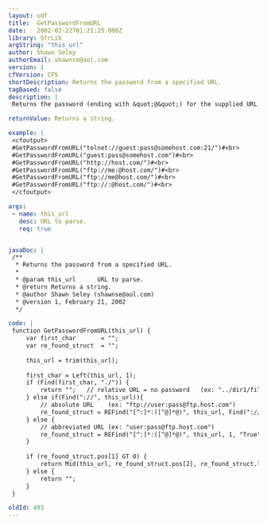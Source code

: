 ```yaml
---
layout: udf
title:  GetPasswordFromURL
date:   2002-02-22T01:21:25.000Z
library: StrLib
argString: "this_url"
author: Shawn Seley
authorEmail: shawnse@aol.com
version: 1
cfVersion: CF5
shortDescription: Returns the password from a specified URL.
tagBased: false
description: |
 Returns the password (ending with &quot;@&quot;) for the supplied URL. If no password is found, then returns an empty string. Works with any protocol that follows a &quot;username:password@&quot; syntax including ftp, telnet, and imap and others.

returnValue: Returns a string.

example: |
 <cfoutput>
 #GetPasswordFromURL("telnet://guest:pass@somehost.com:21/")#<br>
 #GetPasswordFromURL("guest:pass@somehost.com")#<br>
 #GetPasswordFromURL("http://host.com/")#<br>
 #GetPasswordFromURL("ftp://me:@host.com/")#<br>
 #GetPasswordFromURL("ftp://me@host.com/")#<br>
 #GetPasswordFromURL("ftp://:@host.com/")#<br>
 </cfoutput>

args:
 - name: this_url
   desc: URL to parse.
   req: true


javaDoc: |
 /**
  * Returns the password from a specified URL.
  * 
  * @param this_url      URL to parse. 
  * @return Returns a string. 
  * @author Shawn Seley (shawnse@aol.com) 
  * @version 1, February 21, 2002 
  */

code: |
 function GetPasswordFromURL(this_url) {
     var first_char       = "";
     var re_found_struct  = "";
     
     this_url = trim(this_url);
     
     first_char = Left(this_url, 1);
     if (Find(first_char, "./")) {
         return "";   // relative URL = no password   (ex: "../dir1/filename.html" or "/dir1/filename.html")
     } else if(Find("://", this_url)){
         // absolute URL    (ex: "ftp://user:pass@ftp.host.com")
         re_found_struct = REFind("[^:]*:([^@]*@)", this_url, Find("://", this_url)+3, "True");
     } else {
         // abbreviated URL (ex: "user:pass@ftp.host.com")
         re_found_struct = REFind("[^:]*:([^@]*@)", this_url, 1, "True");
     }
     
     if (re_found_struct.pos[1] GT 0) {
         return Mid(this_url, re_found_struct.pos[2], re_found_struct.len[2]-1);
     } else {
         return "";
     }
 }

oldId: 493
---
```


